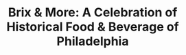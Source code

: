 ---
pid: ch1072
title: 'Brix & More: A Celebration of Historical Food & Beverage of Philadelphia'
location_transcription: 13th & Walnut area
coordinates: "[-75.162100206351, 39.949057589826]"
zipcode: '81401'
gen_neighborhood: 
neighborhood: 
outside_phl: 'Montrose CO '
age: '61'
age_range: 60-69
instagram: 
image_file_name: ch_107.jpg
proposal_transcription: |-
  A Celebration of Historical Food and Beverage of Philadelphia

  Starting w/ classic/vintage dinnerware + glasses —> modern.
topic: Food,History
topic_summary: 0, 0
type: Conceptual
keywords_other: Dinnerware, Brix, Dinner
credit: 
image_labels: 
twitter: 
facebook: 
permalink: "/monuments/ch1072/"
layout: item-page
---